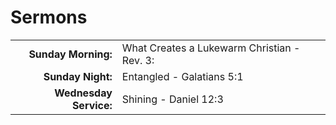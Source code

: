 # Sermons

| | |
| --:|:-- |
| **Sunday Morning:** |	What Creates a Lukewarm Christian - Rev. 3:
| **Sunday Night:**   | Entangled - Galatians 5:1
| **Wednesday Service:** | Shining - Daniel 12:3